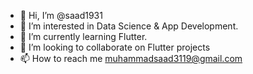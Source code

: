 - 👋 Hi, I’m @saad1931
- 👀 I’m interested in Data Science & App Development.
- 🌱 I’m currently learning Flutter.
- 💞️ I’m looking to collaborate on Flutter projects
- 📫 How to reach me  muhammadsaad3119@gmail.com

<!---
saad1931/saad1931 is a ✨ special ✨ repository because its `README.md` (this file) appears on your GitHub profile.
You can click the Preview link to take a look at your changes.
--->
